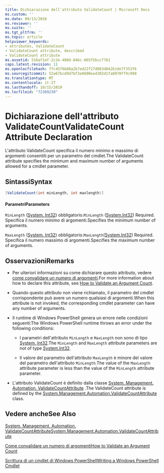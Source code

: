 ```yaml
---
title: Dichiarazione dell'attributo ValidateCount | Microsoft Docs
ms.custom: ''
ms.date: 09/13/2016
ms.reviewer: ''
ms.suite: ''
ms.tgt_pltfrm: ''
ms.topic: article
helpviewer_keywords:
- attributes, ValidateCount
- ValidateCount attribute, described
- ValidateCount attribute
ms.assetid: 516af1ef-2c2e-408d-84bc-865f5bccf761
caps.latest.revision: 11
ms.openlocfilehash: ffc45f6b80a2b7ed22f27d083d042b1de7f353f6
ms.sourcegitcommit: 52a67bcd9d7bf3e8600ea4302d1fa8970ff9c998
ms.translationtype: MT
ms.contentlocale: it-IT
ms.lasthandoff: 10/15/2019
ms.locfileid: "72369230"
---
```

# <a name="validatecount-attribute-declaration"></a><span data-ttu-id="9a006-102">Dichiarazione dell'attributo ValidateCount</span><span class="sxs-lookup"><span data-stu-id="9a006-102">ValidateCount Attribute Declaration</span></span>

<span data-ttu-id="9a006-103">L'attributo ValidateCount specifica il numero minimo e massimo di argomenti consentiti per un parametro del cmdlet.</span><span class="sxs-lookup"><span data-stu-id="9a006-103">The ValidateCount attribute specifies the minimum and maximum number of arguments allowed for a cmdlet parameter.</span></span>

## <a name="syntax"></a><span data-ttu-id="9a006-104">Sintassi</span><span class="sxs-lookup"><span data-stu-id="9a006-104">Syntax</span></span>

```csharp
[ValidateCount(int minLength, int maxlength)]
```

#### <a name="parameters"></a><span data-ttu-id="9a006-105">Parametri</span><span class="sxs-lookup"><span data-stu-id="9a006-105">Parameters</span></span>

<span data-ttu-id="9a006-106">`MinLength` ([System. Int32][]) obbligatorio.</span><span class="sxs-lookup"><span data-stu-id="9a006-106">`MinLength` ([System.Int32][]) Required.</span></span> <span data-ttu-id="9a006-107">Specifica il numero minimo di argomenti.</span><span class="sxs-lookup"><span data-stu-id="9a006-107">Specifies the minimum number of arguments.</span></span>

<span data-ttu-id="9a006-108">`MaxLength` ([System. Int32][]) obbligatorio.</span><span class="sxs-lookup"><span data-stu-id="9a006-108">`MaxLength`([System.Int32][]) Required.</span></span> <span data-ttu-id="9a006-109">Specifica il numero massimo di argomenti.</span><span class="sxs-lookup"><span data-stu-id="9a006-109">Specifies the maximum number of arguments.</span></span>

## <a name="remarks"></a><span data-ttu-id="9a006-110">Osservazioni</span><span class="sxs-lookup"><span data-stu-id="9a006-110">Remarks</span></span>

- <span data-ttu-id="9a006-111">Per ulteriori informazioni su come dichiarare questo attributo, vedere [come convalidare un numero di argomenti][].</span><span class="sxs-lookup"><span data-stu-id="9a006-111">For more information about how to declare this attribute, see [How to Validate an Argument Count][].</span></span>

- <span data-ttu-id="9a006-112">Quando questo attributo non viene richiamato, il parametro del cmdlet corrispondente può avere un numero qualsiasi di argomenti.</span><span class="sxs-lookup"><span data-stu-id="9a006-112">When this attribute is not invoked, the corresponding cmdlet parameter can have any number of arguments.</span></span>

- <span data-ttu-id="9a006-113">Il runtime di Windows PowerShell genera un errore nelle condizioni seguenti:</span><span class="sxs-lookup"><span data-stu-id="9a006-113">The Windows PowerShell runtime throws an error under the following conditions:</span></span>

    - <span data-ttu-id="9a006-114">I parametri dell'attributo `MinLength` e `MaxLength` non sono di tipo [System. Int32][].</span><span class="sxs-lookup"><span data-stu-id="9a006-114">The `MinLength` and `MaxLength` attribute parameters are not of type [System.Int32][].</span></span>

    - <span data-ttu-id="9a006-115">Il valore del parametro dell'attributo `MaxLength` è minore del valore del parametro dell'attributo `MinLength`.</span><span class="sxs-lookup"><span data-stu-id="9a006-115">The value of the `MaxLength` attribute parameter is less than the value of the `MinLength` attribute parameter.</span></span>

- <span data-ttu-id="9a006-116">L'attributo ValidateCount è definito dalla classe [System. Management. Automation. ValidateCountAttribute][] .</span><span class="sxs-lookup"><span data-stu-id="9a006-116">The ValidateCount attribute is defined by the [System.Management.Automation.ValidateCountAttribute][] class.</span></span>

## <a name="see-also"></a><span data-ttu-id="9a006-117">Vedere anche</span><span class="sxs-lookup"><span data-stu-id="9a006-117">See Also</span></span>

<span data-ttu-id="9a006-118">[System. Management. Automation. ValidateCountAttribute][]</span><span class="sxs-lookup"><span data-stu-id="9a006-118">[System.Management.Automation.ValidateCountAttribute][]</span></span>

<span data-ttu-id="9a006-119">[Come convalidare un numero di argomenti][]</span><span class="sxs-lookup"><span data-stu-id="9a006-119">[How to Validate an Argument Count][]</span></span>

<span data-ttu-id="9a006-120">[Scrittura di un cmdlet di Windows PowerShell][]</span><span class="sxs-lookup"><span data-stu-id="9a006-120">[Writing a Windows PowerShell Cmdlet][]</span></span>

[Come convalidare un numero di argomenti]: how-to-validate-an-argument-count.md
[How to Validate an Argument Count]: how-to-validate-an-argument-count.md
[Scrittura di un cmdlet di Windows PowerShell]: writing-a-windows-powershell-cmdlet.md
[Writing a Windows PowerShell Cmdlet]: writing-a-windows-powershell-cmdlet.md

[System. Int32]: /dotnet/api/System.Int32
[System.Int32]: /dotnet/api/System.Int32
[System. Management. Automation. ValidateCountAttribute]: /dotnet/api/System.Management.Automation.ValidateCountAttribute
[System.Management.Automation.ValidateCountAttribute]: /dotnet/api/System.Management.Automation.ValidateCountAttribute
